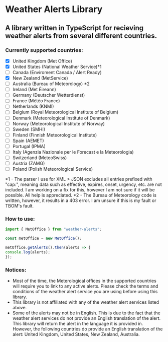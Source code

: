 # Weather Alerts Library

## A library written in TypeScript for recieving weather alerts from several different countries.

### Currently supported countries:

- [x] United Kingdom (Met Office)
- [x] United States (National Weather Service)*1
- [ ] Canada (Enviroment Canada / Alert Ready)
- [x] New Zealand (MetService)
- [ ] Australia (Bureau of Meteorology) *2
- [ ] Ireland (Met Éireann)
- [ ] Germany (Deutscher Wetterdienst)
- [ ] France (Météo France)
- [ ] Netherlands (KNMI)
- [ ] Belgium (Royal Meteorological Institute of Belgium)
- [ ] Denmark (Meteorological Institute of Denmark)
- [ ] Norway (Meteorological Institute of Norway)
- [ ] Sweden (SMHI)
- [ ] Finland (Finnish Meteorological Institute)
- [ ] Spain (AEMET)
- [ ] Portugal (IPMA)
- [ ] Italy (Agenzia Nazionale per le Forecast e la Meteorologia)
- [ ] Switzerland (MeteoSwiss)
- [ ] Austria (ZAMG)
- [ ] Poland (Polish Meteorological Service)

*1 - The parser I use for XML > JSON excludes all entries prefixed with "cap:", meaning data such as effective, expires, onset, urgency, etc. are not included. I am working on a fix for this, however I am not sure if it will be possible. All help is appreciated.
*2 - The Bureau of Meteorology code is written, however, it results in a 403 error. I am unsure if this is my fault or TBOM's fault.

### How to use:

```typescript
import { MetOffice } from "weather-alerts";

const metOffice = new MetOffice();

metOffice.getAlerts().then(alerts => {
console.log(alerts);
});
```

### Notices:

- Most of the time, the Meterological offices in the supported countries will require you to link to any active alerts. Please check the terms and conditions of the weather alert service you are using before using this library.
- This library is not affiliated with any of the weather alert services listed above.
- Some of the alerts may not be in English. This is due to the fact that the weather alert services do not provide an English translation of the alert. This library will return the alert in the language it is provided in. However, the following countries do provide an English translation of the alert: United Kingdom, United States, New Zealand, Australia.
